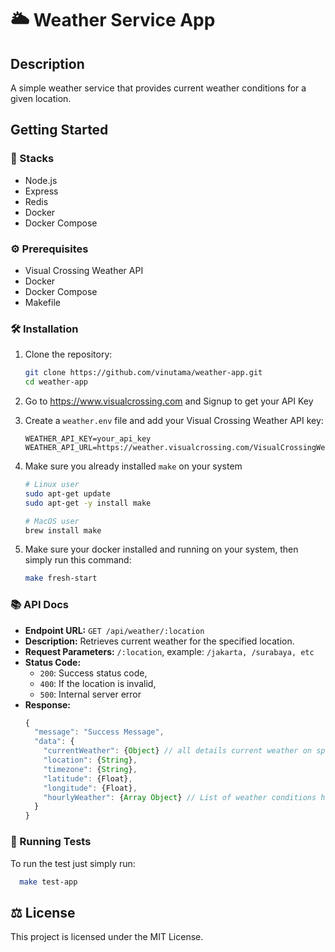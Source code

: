 #  🌥️ Weather Service App

## Description
A simple weather service that provides current weather conditions for a given location.

## Getting Started

### :stars: Stacks
- Node.js
- Express
- Redis
- Docker
- Docker Compose

### ⚙️ Prerequisites
- Visual Crossing Weather API
- Docker
- Docker Compose
- Makefile

### 🛠️ Installation

1. Clone the repository:
    ```sh
    git clone https://github.com/vinutama/weather-app.git
    cd weather-app
    ```

2. Go to https://www.visualcrossing.com and Signup to get your API Key

3. Create a `weather.env` file and add your Visual Crossing Weather API key:
    ```env
    WEATHER_API_KEY=your_api_key
    WEATHER_API_URL=https://weather.visualcrossing.com/VisualCrossingWebServices/rest/services/timeline/
    ```
4. Make sure you already installed `make` on your system
    ```bash
    # Linux user
    sudo apt-get update
    sudo apt-get -y install make

    # MacOS user
    brew install make
    ```

5. Make sure your docker installed and running on your system, then simply run this command:
    ```bash
    make fresh-start
    ```

### :books: API Docs

- **Endpoint URL:** `GET /api/weather/:location`
- **Description:** Retrieves current weather for the specified location.
- **Request Parameters:** `/:location`, example: `/jakarta, /surabaya, etc`
- **Status Code:**
  - `200`: Success status code,
  - `400`: If the location is invalid,
  - `500`: Internal server error
- **Response:**
    ```js
    {
      "message": "Success Message",
      "data": {
        "currentWeather": {Object} // all details current weather on specified location,
        "location": {String},
        "timezone": {String},
        "latitude": {Float},
        "longitude": {Float},
        "hourlyWeather": {Array Object} // List of weather conditions hourly.
      }
    }
    ```

### :test_tube: Running Tests
  To run the test just simply run:
  ```bash
    make test-app
  ```

## ⚖️ License
This project is licensed under the MIT License.
